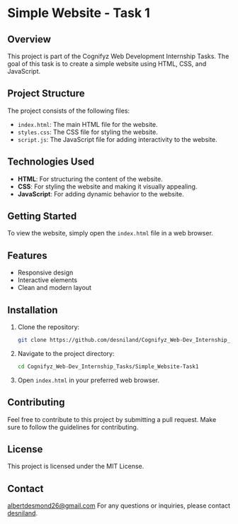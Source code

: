 # Simple Website - Task 1

## Overview
This project is part of the Cognifyz Web Development Internship Tasks. The goal of this task is to create a simple website using HTML, CSS, and JavaScript.

## Project Structure
The project consists of the following files:
- `index.html`: The main HTML file for the website.
- `styles.css`: The CSS file for styling the website.
- `script.js`: The JavaScript file for adding interactivity to the website.

## Technologies Used
- **HTML**: For structuring the content of the website.
- **CSS**: For styling the website and making it visually appealing.
- **JavaScript**: For adding dynamic behavior to the website.

## Getting Started
To view the website, simply open the `index.html` file in a web browser.

## Features
- Responsive design
- Interactive elements
- Clean and modern layout

## Installation
1. Clone the repository:
    ```bash
    git clone https://github.com/desniland/Cognifyz_Web-Dev_Internship_Tasks.git
    ```
2. Navigate to the project directory:
    ```bash
    cd Cognifyz_Web-Dev_Internship_Tasks/Simple_Website-Task1
    ```
3. Open `index.html` in your preferred web browser.

## Contributing
Feel free to contribute to this project by submitting a pull request. Make sure to follow the guidelines for contributing.

## License
This project is licensed under the MIT License.

## Contact
albertdesmond26@gmail.com
For any questions or inquiries, please contact [desniland](https://github.com/desniland).
